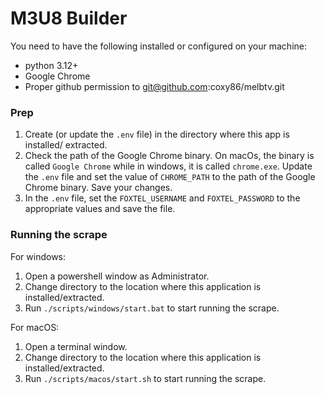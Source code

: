# M3U8 Builder

You need to have the following installed or configured on your machine:

- python 3.12+
- Google Chrome
- Proper github permission to git@github.com:coxy86/melbtv.git

### Prep

1. Create (or update the `.env` file) in the directory where this app is installed/
   extracted.
2. Check the path of the Google Chrome binary. On macOs, the binary is
   called `Google Chrome` while in windows, it is called `chrome.exe`.
   Update the `.env` file and set the value of `CHROME_PATH` to the path of the
   Google Chrome binary. Save your changes.
3. In the `.env` file, set the `FOXTEL_USERNAME` and `FOXTEL_PASSWORD` to the
   appropriate values and save the file.

### Running the scrape

For windows:

1. Open a powershell window as Administrator.
2. Change directory to the location where this application is installed/extracted.
3. Run `./scripts/windows/start.bat` to start running the scrape.

For macOS:

1. Open a terminal window.
2. Change directory to the location where this application is installed/extracted.
3. Run `./scripts/macos/start.sh` to start running the scrape.
